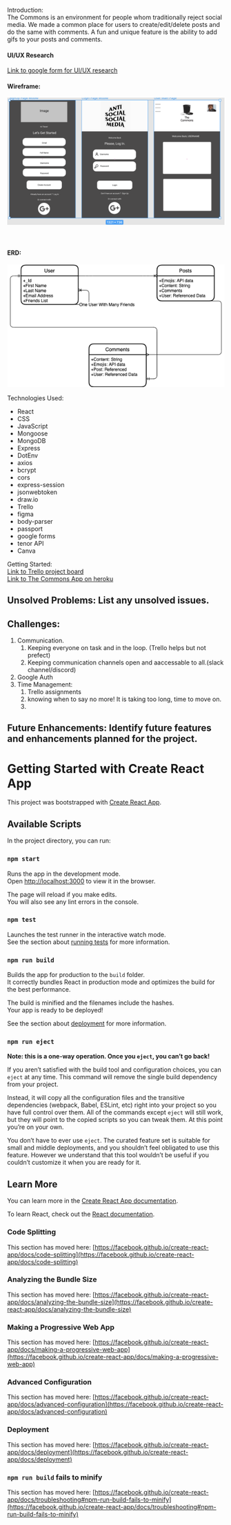 Introduction: <br>
The Commons is an environment for people whom traditionally reject social media.  We made a common place for users to create/edit/delete posts and do the same with comments. A fun and unique feature is the ability to add gifs to your posts and comments.
#### UI/UX Research
[Link to google form for UI/UX research](https://docs.google.com/forms/d/1O2J3TkdLbDbt9toyHhUzF9IMMAEarpFxJTk8oL4x_vk/edit?usp=sharing )<br>
#### Wireframe:
![The Commons wireframe](./ReadMEDocuments/wireframeScreenShot.png) <br><br><br>
#### ERD:
![The Commons ERD](./ReadMEDocuments/ERDTheCommons.png "ERD")<br>


Technologies Used:
<ul>
<li>React</li>
<li>CSS</li> 
<li>JavaScript</li>
<li>Mongoose</li>
<li>MongoDB</li>
<li>Express</li>
<li>DotEnv</li>
<li>axios</li>
<li>bcrypt</li>
<li>cors</li>
<li>express-session</li>
<li>jsonwebtoken</li>
<li>draw.io</li>
<li>Trello</li>
<li>figma</li>
<li>body-parser</li>
<li>passport</li>
<li>google forms</li>
<li>tenor API</li>
<li>Canva</li>
</ul>

Getting Started: <br>
[Link to Trello project board](https://trello.com/b/DJdsLKKn/project-3) <br>
[Link to The Commons App on heroku](http://project3-app-flex525.herokuapp.com/)

## Unsolved Problems: List any unsolved issues.
## Challenges:
1. Communication. 
    1. Keeping everyone on task and in the loop. (Trello helps but not prefect)
    2. Keeping communication channels open and aaccessable to all.(slack channel/discord)
2. Google Auth
3. Time Management:
    1. Trello assignments
    2. knowing when to say no more! It is taking too long, time to move on.
    3.


## Future Enhancements: Identify future features and enhancements planned for the project.
# Getting Started with Create React App

This project was bootstrapped with [Create React App](https://github.com/facebook/create-react-app).

## Available Scripts

In the project directory, you can run:

### `npm start`

Runs the app in the development mode.\
Open [http://localhost:3000](http://localhost:3000) to view it in the browser.

The page will reload if you make edits.\
You will also see any lint errors in the console.

### `npm test`

Launches the test runner in the interactive watch mode.\
See the section about [running tests](https://facebook.github.io/create-react-app/docs/running-tests) for more information.

### `npm run build`

Builds the app for production to the `build` folder.\
It correctly bundles React in production mode and optimizes the build for the best performance.

The build is minified and the filenames include the hashes.\
Your app is ready to be deployed!

See the section about [deployment](https://facebook.github.io/create-react-app/docs/deployment) for more information.

### `npm run eject`

**Note: this is a one-way operation. Once you `eject`, you can’t go back!**

If you aren’t satisfied with the build tool and configuration choices, you can `eject` at any time. This command will remove the single build dependency from your project.

Instead, it will copy all the configuration files and the transitive dependencies (webpack, Babel, ESLint, etc) right into your project so you have full control over them. All of the commands except `eject` will still work, but they will point to the copied scripts so you can tweak them. At this point you’re on your own.

You don’t have to ever use `eject`. The curated feature set is suitable for small and middle deployments, and you shouldn’t feel obligated to use this feature. However we understand that this tool wouldn’t be useful if you couldn’t customize it when you are ready for it.

## Learn More

You can learn more in the [Create React App documentation](https://facebook.github.io/create-react-app/docs/getting-started).

To learn React, check out the [React documentation](https://reactjs.org/).

### Code Splitting

This section has moved here: [https://facebook.github.io/create-react-app/docs/code-splitting](https://facebook.github.io/create-react-app/docs/code-splitting)

### Analyzing the Bundle Size

This section has moved here: [https://facebook.github.io/create-react-app/docs/analyzing-the-bundle-size](https://facebook.github.io/create-react-app/docs/analyzing-the-bundle-size)

### Making a Progressive Web App

This section has moved here: [https://facebook.github.io/create-react-app/docs/making-a-progressive-web-app](https://facebook.github.io/create-react-app/docs/making-a-progressive-web-app)

### Advanced Configuration

This section has moved here: [https://facebook.github.io/create-react-app/docs/advanced-configuration](https://facebook.github.io/create-react-app/docs/advanced-configuration)

### Deployment

This section has moved here: [https://facebook.github.io/create-react-app/docs/deployment](https://facebook.github.io/create-react-app/docs/deployment)

### `npm run build` fails to minify

This section has moved here: [https://facebook.github.io/create-react-app/docs/troubleshooting#npm-run-build-fails-to-minify](https://facebook.github.io/create-react-app/docs/troubleshooting#npm-run-build-fails-to-minify)
